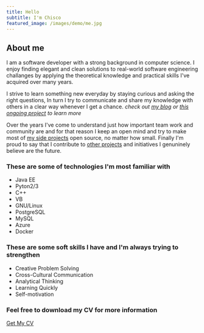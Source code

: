 ```yaml
---
title: Hello
subtitle: I'm Chisco
featured_image: /images/demo/me.jpg
---
```


## About me

I am a software developer with a strong background in computer science. I enjoy finding elegant and clean solutions to real-world software engineering challanges by applying the theoretical knowledge and practical skills I've acquired over many years.

I strive to learn something new everyday by staying curious and asking the right questions, In turn  I try to communicate and share my knowledge with others in a clear way whenever I get a chance. _check out [my blog](/blog/) or [this ongoing project](http://google.com) to learn more_

Over the years I've come to understand just how important team work and community are and for that reason I keep an open mind and  try to make most of [my side projects](/projects/) open source, no matter how small. Finally I'm proud to say that I contribute to [other projects](www.google.com) and initiatives I genuninely believe are the future.


### These are some of technologies I'm most familiar with

* Java EE
* Pyton2/3
* C++
* VB
* GNU/Linux
* PostgreSQL
* MySQL
* Azure
* Docker

### These are some soft skills I have and I'm always trying to strengthen

* Creative Problem Solving
* Cross-Cultural Communication
* Analytical Thinking
* Learning Quickly
* Self-motivation

### Feel free to download my CV for more information

<a href="../docs/ChiscoCV.pdf" class="button button--large">Get My CV</a>
